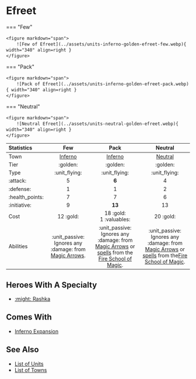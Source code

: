 # Efreet

=== "Few"

    <figure markdown="span">
        ![Few of Efreet](../assets/units-inferno-golden-efreet-few.webp){ width="340" align=right }
    </figure>

=== "Pack"

    <figure markdown="span">
        ![Pack of Efreet](../assets/units-inferno-golden-efreet-pack.webp){ width="340" align=right }
    </figure>

=== "Neutral"

    <figure markdown="span">
        ![Neutral Efreet](../assets/units-neutral-golden-efreet.webp){ width="340" align=right }
    </figure>


| Statistics | Few | Pack | Neutral |
| :--- | :---: | :---: | :---: |
| Town | [Inferno](../towns/inferno.md) | [Inferno](../towns/inferno.md) | [Neutral](../towns/neutral.md) |
| Tier | :golden: | :golden: | :golden: |
| Type | :unit_flying: | :unit_flying: | :unit_flying: |
| :attack: | 5 | **6** | 4 |
| :defense: | 1 | 1 | 2 |
| :health_points: | 7 | 7 | 6 |
| :initiative: | 9 | **13** | 13 |
| Cost | 12 :gold: | 18 :gold:<br>1 :valuables: | 20 :gold: |
| Abilities | :unit_passive: Ignores any :damage: from [Magic Arrows](../spells/magic_arrow.md). | :unit_passive: Ignores any :damage: from [Magic Arrows](../spells/magic_arrow.md) or [spells](../spells/index.md) from the [Fire School of Magic](../spells/school_of_fire_magic.md). | :unit_passive: Ignores any :damage: from [Magic Arrows](../spells/magic_arrow.md) or [spells](../spells/index.md) from the[Fire School of Magic](../spells/school_of_fire_magic.md). |


## Heroes With A Specialty

- [:might: Rashka](../heroes/rashka.md#specialty)


## Comes With

- [Inferno Expansion](../content/inferno_expansion.md)


## See Also

- [List of Units](index.md)
- [List of Towns](../towns/index.md)